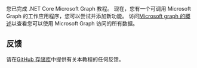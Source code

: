 <!-- markdownlint-disable MD002 MD041 -->

您已完成 .NET Core Microsoft Graph 教程。 现在，您有一个可调用 Microsoft Graph 的工作应用程序，您可以尝试并添加新功能。 访问[Microsoft graph 的概述](/graph/overview)以查看您可以使用 Microsoft Graph 访问的所有数据。

## <a name="feedback"></a>反馈

请在[GitHub 存储库](https://github.com/microsoftgraph/msgraph-training-dotnet-core)中提供有关本教程的任何反馈。
